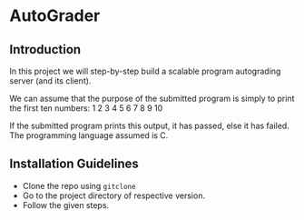 # AutoGrader
## Introduction
In this project we will step-by-step build a scalable program autograding server (and its client). 

We can assume that the purpose of the submitted program is simply to print the first ten numbers:
1 2 3 4 5 6 7 8 9 10

If the submitted program prints this output, it has passed, else it has failed. The programming language assumed is C.


## Installation Guidelines 
-  Clone the repo using `gitclone`
-  Go to the project directory of respective version.
-  Follow the given steps.
